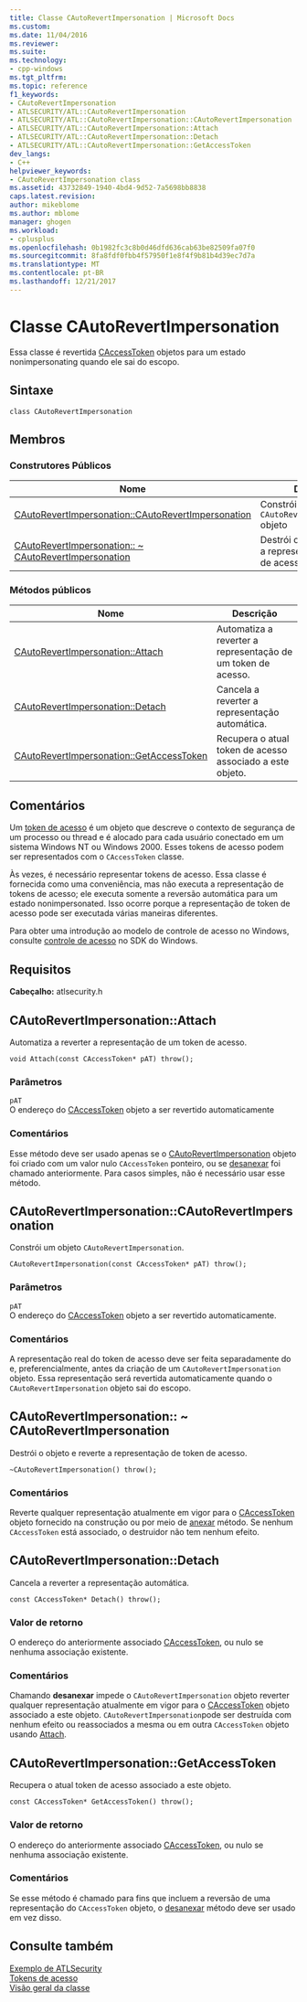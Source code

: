 ```yaml
---
title: Classe CAutoRevertImpersonation | Microsoft Docs
ms.custom: 
ms.date: 11/04/2016
ms.reviewer: 
ms.suite: 
ms.technology:
- cpp-windows
ms.tgt_pltfrm: 
ms.topic: reference
f1_keywords:
- CAutoRevertImpersonation
- ATLSECURITY/ATL::CAutoRevertImpersonation
- ATLSECURITY/ATL::CAutoRevertImpersonation::CAutoRevertImpersonation
- ATLSECURITY/ATL::CAutoRevertImpersonation::Attach
- ATLSECURITY/ATL::CAutoRevertImpersonation::Detach
- ATLSECURITY/ATL::CAutoRevertImpersonation::GetAccessToken
dev_langs:
- C++
helpviewer_keywords:
- CAutoRevertImpersonation class
ms.assetid: 43732849-1940-4bd4-9d52-7a5698bb8838
caps.latest.revision: 
author: mikeblome
ms.author: mblome
manager: ghogen
ms.workload:
- cplusplus
ms.openlocfilehash: 0b1982fc3c8b0d46dfd636cab63be82509fa07f0
ms.sourcegitcommit: 8fa8fdf0fbb4f57950f1e8f4f9b81b4d39ec7d7a
ms.translationtype: MT
ms.contentlocale: pt-BR
ms.lasthandoff: 12/21/2017
---
```

# <a name="cautorevertimpersonation-class"></a>Classe CAutoRevertImpersonation
Essa classe é revertida [CAccessToken](../../atl/reference/caccesstoken-class.md) objetos para um estado nonimpersonating quando ele sai do escopo.  
  
## <a name="syntax"></a>Sintaxe  
  
```
class CAutoRevertImpersonation
```  
  
## <a name="members"></a>Membros  
  
### <a name="public-constructors"></a>Construtores Públicos  
  
|Nome|Descrição|  
|----------|-----------------|  
|[CAutoRevertImpersonation::CAutoRevertImpersonation](#cautorevertimpersonation)|Constrói uma `CAutoRevertImpersonation` objeto|  
|[CAutoRevertImpersonation:: ~ CAutoRevertImpersonation](#dtor)|Destrói o objeto e reverte a representação de token de acesso.|  
  
### <a name="public-methods"></a>Métodos públicos  
  
|Nome|Descrição|  
|----------|-----------------|  
|[CAutoRevertImpersonation::Attach](#attach)|Automatiza a reverter a representação de um token de acesso.|  
|[CAutoRevertImpersonation::Detach](#detach)|Cancela a reverter a representação automática.|  
|[CAutoRevertImpersonation::GetAccessToken](#getaccesstoken)|Recupera o atual token de acesso associado a este objeto.|  
  
## <a name="remarks"></a>Comentários  
 Um [token de acesso](http://msdn.microsoft.com/library/windows/desktop/aa374909) é um objeto que descreve o contexto de segurança de um processo ou thread e é alocado para cada usuário conectado em um sistema Windows NT ou Windows 2000. Esses tokens de acesso podem ser representados com o `CAccessToken` classe.  
  
 Às vezes, é necessário representar tokens de acesso. Essa classe é fornecida como uma conveniência, mas não executa a representação de tokens de acesso; ele executa somente a reversão automática para um estado nonimpersonated. Isso ocorre porque a representação de token de acesso pode ser executada várias maneiras diferentes.  
  
 Para obter uma introdução ao modelo de controle de acesso no Windows, consulte [controle de acesso](http://msdn.microsoft.com/library/windows/desktop/aa374860) no SDK do Windows.  
  
## <a name="requirements"></a>Requisitos  
 **Cabeçalho:** atlsecurity.h  
  
##  <a name="attach"></a>CAutoRevertImpersonation::Attach  
 Automatiza a reverter a representação de um token de acesso.  
  
```
void Attach(const CAccessToken* pAT) throw();
```  
  
### <a name="parameters"></a>Parâmetros  
 `pAT`  
 O endereço do [CAccessToken](../../atl/reference/caccesstoken-class.md) objeto a ser revertido automaticamente  
  
### <a name="remarks"></a>Comentários  
 Esse método deve ser usado apenas se o [CAutoRevertImpersonation](../../atl/reference/cautorevertimpersonation-class.md) objeto foi criado com um valor nulo `CAccessToken` ponteiro, ou se [desanexar](#detach) foi chamado anteriormente. Para casos simples, não é necessário usar esse método.  
  
##  <a name="cautorevertimpersonation"></a>CAutoRevertImpersonation::CAutoRevertImpersonation  
 Constrói um objeto `CAutoRevertImpersonation`.  
  
```
CAutoRevertImpersonation(const CAccessToken* pAT) throw();
```  
  
### <a name="parameters"></a>Parâmetros  
 `pAT`  
 O endereço do [CAccessToken](../../atl/reference/caccesstoken-class.md) objeto a ser revertido automaticamente.  
  
### <a name="remarks"></a>Comentários  
 A representação real do token de acesso deve ser feita separadamente do e, preferencialmente, antes da criação de um `CAutoRevertImpersonation` objeto. Essa representação será revertida automaticamente quando o `CAutoRevertImpersonation` objeto sai do escopo.  
  
##  <a name="dtor"></a>CAutoRevertImpersonation:: ~ CAutoRevertImpersonation  
 Destrói o objeto e reverte a representação de token de acesso.  
  
```
~CAutoRevertImpersonation() throw();
```  
  
### <a name="remarks"></a>Comentários  
 Reverte qualquer representação atualmente em vigor para o [CAccessToken](../../atl/reference/caccesstoken-class.md) objeto fornecido na construção ou por meio de [anexar](#attach) método. Se nenhum `CAccessToken` está associado, o destruidor não tem nenhum efeito.  
  
##  <a name="detach"></a>CAutoRevertImpersonation::Detach  
 Cancela a reverter a representação automática.  
  
```
const CAccessToken* Detach() throw();
```  
  
### <a name="return-value"></a>Valor de retorno  
 O endereço do anteriormente associado [CAccessToken](../../atl/reference/caccesstoken-class.md), ou nulo se nenhuma associação existente.  
  
### <a name="remarks"></a>Comentários  
 Chamando **desanexar** impede o `CAutoRevertImpersonation` objeto reverter qualquer representação atualmente em vigor para o [CAccessToken](../../atl/reference/caccesstoken-class.md) objeto associado a este objeto. `CAutoRevertImpersonation`pode ser destruída com nenhum efeito ou reassociados a mesma ou em outra `CAccessToken` objeto usando [Attach](#attach).  
  
##  <a name="getaccesstoken"></a>CAutoRevertImpersonation::GetAccessToken  
 Recupera o atual token de acesso associado a este objeto.  
  
```
const CAccessToken* GetAccessToken() throw();
```  
  
### <a name="return-value"></a>Valor de retorno  
 O endereço do anteriormente associado [CAccessToken](../../atl/reference/caccesstoken-class.md), ou nulo se nenhuma associação existente.  
  
### <a name="remarks"></a>Comentários  
 Se esse método é chamado para fins que incluem a reversão de uma representação do `CAccessToken` objeto, o [desanexar](#detach) método deve ser usado em vez disso.  
  
## <a name="see-also"></a>Consulte também  
 [Exemplo de ATLSecurity](../../visual-cpp-samples.md)   
 [Tokens de acesso](http://msdn.microsoft.com/library/windows/desktop/aa374909)   
 [Visão geral da classe](../../atl/atl-class-overview.md)

